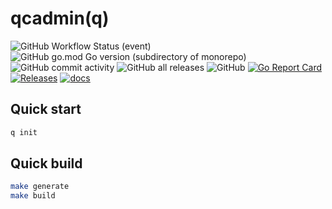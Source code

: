 # qcadmin(q)

![GitHub Workflow Status (event)](https://img.shields.io/github/workflow/status/easysoft/qucheng_cli/tag?style=flat-square)
![GitHub go.mod Go version (subdirectory of monorepo)](https://img.shields.io/github/go-mod/go-version/easysoft/qucheng_cli?filename=go.mod&style=flat-square)
![GitHub commit activity](https://img.shields.io/github/commit-activity/w/easysoft/qucheng_cli?style=flat-square)
![GitHub all releases](https://img.shields.io/github/downloads/easysoft/qucheng_cli/total?style=flat-square)
![GitHub](https://img.shields.io/github/license/easysoft/qucheng_cli?style=flat-square)
[![Go Report Card](https://goreportcard.com/badge/github.com/easysoft/qucheng_cli)](https://goreportcard.com/report/github.com/easysoft/qucheng_cli)
[![Releases](https://img.shields.io/github/release-pre/easysoft/qucheng_cli.svg)](https://github.com/easysoft/qucheng_cli/releases)
[![docs](https://img.shields.io/badge/docs-done-green)](https://www.qucheng.cn/)

## Quick start

```bash
q init
```

## Quick build

```bash
make generate
make build
```

